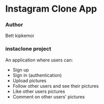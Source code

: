 # Instagram Clone App


### Author
Bett kipkemoi

### instaclone project
An application where users can:
*   Sign up
*   Sign in (authentication)
*   Upload pictures
*   Follow other users and see their pictures
*   Like other users pictures
*   Comment on other users' pictures
